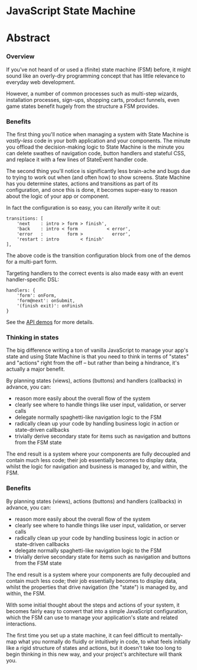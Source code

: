 # JavaScript State Machine

# Abstract

### Overview

If you've not heard of or used a (finite) state machine (FSM) before, it might sound like an overly-dry programming concept that has little relevance to everyday web development. 

However, a number of common processes such as multi-step wizards, installation processes, sign-ups, shopping carts, product funnels, even game states benefit hugely from the structure a FSM provides.


### Benefits

The first thing you'll notice when managing a system with State Machine is *vastly-less* code in your both application and your components. The minute you offload the decision-making logic to State Machine is the minute you can delete swathes of navigation code, button handlers and stateful CSS, and replace it with a few lines of StateEvent handler code. 

The second thing you'll notice is significantly less brain-ache and bugs due to trying to work out when (and often how) to show screens. State Machine has you determine states, actions and transitions as part of its configuration, and once this is done, it becomes super-easy to reason about the logic of your app or component.

In fact the configuration is so easy, you can *literally* write it out: 

```
transitions: [
    'next    : intro > form > finish',
    'back    : intro < form           < error',
    'error   :         form >           error',
    'restart : intro        < finish'
],
```

The above code is the transition configuration block from one of the demos for a multi-part form.

Targeting handlers to the correct events is also made easy with an event handler-specific DSL:

```
handlers: {
    'form': onForm,
    'form@next': onSubmit,
    '(finish exit)': onFinish
}
```
 
See the [API demos](http://statemachine.davestewart.io/html/api/index.html) for more details.

### Thinking in states

The big difference writing a ton of vanilla JavaScript to manage your app's state and using State Machine is that you need to think in terms of "states" and "actions" right from the off – but rather than being a hindrance, it's actually a major benefit.

By planning states (views), actions (buttons) and handlers (callbacks) in advance, you can:
 
- reason more easily about the overall flow of the system
- clearly see where to handle things like user input, validation, or server calls
- delegate normally spaghetti-like navigation logic to the FSM
- radically clean up your code by handling business logic in action or state-driven callbacks
- trivially derive secondary state for items such as navigation and buttons from the FSM state

The end result is a system where your components are fully decoupled and contain much less code; their job essentially becomes to display data, whilst the logic for navigation and business is managed by, and within, the FSM.


### Benefits

By planning states (views), actions (buttons) and handlers (callbacks) in advance, you can:
 
- reason more easily about the overall flow of the system
- clearly see where to handle things like user input, validation, or server calls
- radically clean up your code by handling business logic in action or state-driven callbacks
- delegate normally spaghetti-like navigation logic to the FSM
- trivially derive secondary state for items such as navigation and buttons from the FSM state

The end result is a system where your components are fully decoupled and contain much less code; their job essentially becomes to display data, whilst the properties that drive navigation (the "state") is managed by, and within, the FSM.

With some initial thought about the steps and actions of your system, it becomes fairly easy to convert that into a simple JavaScript configuration, which the FSM can use to manage your application's state and related interactions.


The first time you set up a state machine, it can feel difficult to mentally-map what you normally do fluidly or intuitively in code, to what feels initially like a rigid structure of states and actions, but it doesn't take too long to begin thinking in this new way, and your project's architecture will thank you.




